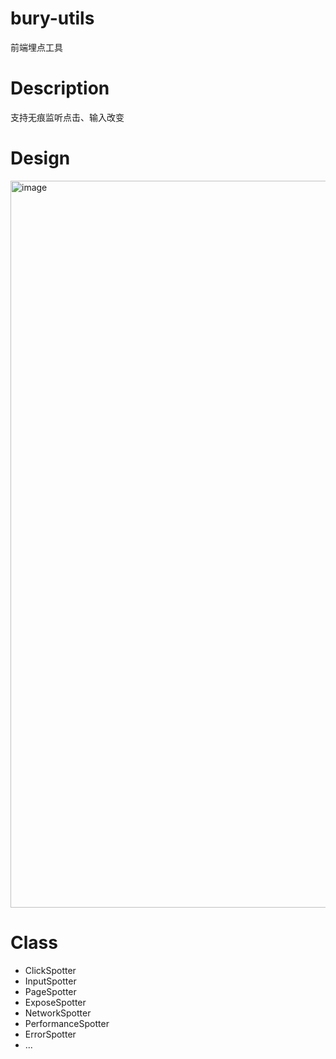 # bury-utils
前端埋点工具

#  Description
支持无痕监听点击、输入改变

# Design
<img width="1163" alt="image" src="https://user-images.githubusercontent.com/25792845/226158582-519e8cb3-4e92-4972-9632-f07d42f7d0ff.png">

# Class

- ClickSpotter
- InputSpotter
- PageSpotter
- ExposeSpotter
- NetworkSpotter
- PerformanceSpotter
- ErrorSpotter
- ...



